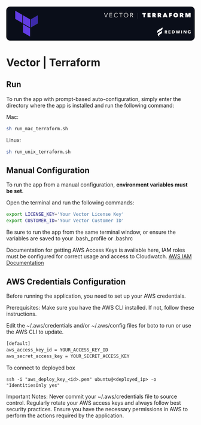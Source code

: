 ![Project Image](vector_terraform.png)

# Vector | Terraform

## Run

To run the app with prompt-based auto-configuration, simply enter the directory where the app is installed and run the following command:

Mac:

```bash
sh run_mac_terraform.sh
```

Linux:

```bash
sh run_unix_terraform.sh
```

## Manual Configuration

To run the app from a manual configuration, **environment variables must be set**. 

Open the terminal and run the following commands:

```bash
export LICENSE_KEY='Your Vector License Key'
export CUSTOMER_ID='Your Vector Customer ID'
```

Be sure to run the app from the same terminal window, or ensure the variables are saved to your .bash_profile or .bashrc

Documentation for getting AWS Access Keys is available here, IAM roles must be configured for correct usage and access to Cloudwatch.
[AWS IAM Documentation](https://docs.aws.amazon.com/powershell/latest/userguide/pstools-appendix-sign-up.html
)

## AWS Credentials Configuration

Before running the application, you need to set up your AWS credentials.

Prerequisites:
Make sure you have the AWS CLI installed. If not, follow these instructions.

Edit the ~/.aws/credentials and/or ~/.aws/config files for boto to run or use the AWS CLI to update.

```bash
[default]
aws_access_key_id = YOUR_ACCESS_KEY_ID
aws_secret_access_key = YOUR_SECRET_ACCESS_KEY
```

To connect to deployed box

```
ssh -i "aws_deploy_key_<id>.pem" ubuntu@<deployed_ip> -o "IdentitiesOnly yes"
```

Important Notes:
Never commit your ~/.aws/credentials file to source control.
Regularly rotate your AWS access keys and always follow best security practices.
Ensure you have the necessary permissions in AWS to perform the actions required by the application.